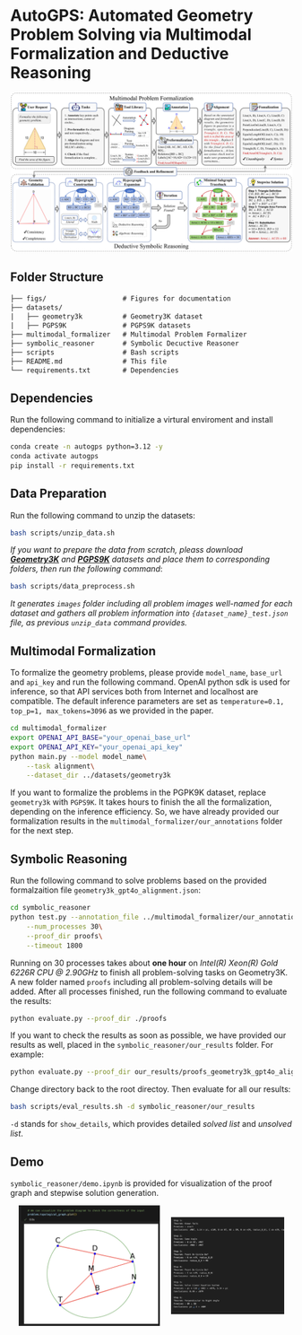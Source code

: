 # AutoGPS: Automated Geometry Problem Solving via Multimodal Formalization and Deductive Reasoning

![framework](./figs/framework.png)


## Folder Structure

```
├── figs/                   # Figures for documentation
├── datasets/           
|   ├── geometry3k          # Geometry3K dataset
|   ├── PGPS9K              # PGPS9K datasets
├── multimodal_formalizer   # Multimodal Problem Formalizer
├── symbolic_reasoner       # Symbolic Decuctive Reasoner
├── scripts                 # Bash scripts
├── README.md               # This file
└── requirements.txt        # Dependencies
```

## Dependencies

Run the following command to initialize a virtural enviroment and install dependencies:
```bash
conda create -n autogps python=3.12 -y
conda activate autogps
pip install -r requirements.txt
```

## Data Preparation

Run the following command to unzip the datasets:

```bash
bash scripts/unzip_data.sh
```


*If you want to prepare the data from scratch, pleass download [**Geometry3K**](https://github.com/lupantech/InterGPS/tree/main) and [**PGPS9K**](https://nlpr.ia.ac.cn/databases/CASIA-PGPS9K/index.html) datasets and place them to corresponding folders, then run the following command*:

```bash
bash scripts/data_preprocess.sh
```

*It generates `images` folder including all problem images well-named for each dataset and gathers all problem information into `{dataset_name}_test.json` file, as previous `unzip_data` command provides.*



## Multimodal Formalization

To formalize the geometry problems,
please provide `model_name`, `base_url` and `api_key` and run the following command.
OpenAI python sdk is used for inference, so that API services both from Internet and localhost are compatible.
The default inference parameters are set as `temperature=0.1, top_p=1, max_tokens=3096` as we provided in the paper.

```bash
cd multimodal_formalizer
export OPENAI_API_BASE="your_openai_base_url"
export OPENAI_API_KEY="your_openai_api_key"
python main.py --model model_name\
    --task alignment\
    --dataset_dir ../datasets/geometry3k
```

If you want to formalize the problems in the PGPK9K dataset, replace `geometry3k` with `PGPS9K`. It takes hours to finish the all the formalization, depending on the inference efficiency. So, we have already provided our formalization results in the `multimodal_formalizer/our_annotations` folder for the next step.


## Symbolic Reasoning

Run the following command to solve problems based on the provided formalzaition file ``geometry3k_gpt4o_alignment.json``:

```bash
cd symbolic_reasoner
python test.py --annotation_file ../multimodal_formalizer/our_annotations/geometry3k_gpt4o_alignment.json\
    --num_processes 30\
    --proof_dir proofs\
    --timeout 1800
```

Running on 30 processes takes about **one hour** on *Intel(R) Xeon(R) Gold 6226R CPU @ 2.90GHz* to finish all problem-solving tasks on Geometry3K.
A new folder named `proofs` including all problem-solving details will be added. After all processes finished, run the following command to evaluate the results:

```bash
python evaluate.py --proof_dir ./proofs
```

If you want to check the results as soon as possible, we have provided our results as well, placed in the `symbolic_reasoner/our_results` folder. For example:

```bash
python evaluate.py --proof_dir our_results/proofs_geometry3k_gpt4o_alignment --show_details
```

Change directory back to the root directoy. Then evaluate for all our results:
```bash
bash scripts/eval_results.sh -d symbolic_reasoner/our_results
```

`-d` stands for `show_details`, which provides detailed *solved list* and *unsolved list*.

## Demo

`symbolic_reasoner/demo.ipynb` is provided for visualization of the proof graph and stepwise solution generation.

<div style="display: flex; justify-content: center; align-items: center; gap: 20px;">
    <img src="./figs/demo_diagram.png" alt="Demo Diagram" style="width: 50%; height: auto; object-fit: contain;">
    <img src="./figs/demo_proof.png" alt="Demo Proof" style="width: 40%; height: auto; object-fit: contain;">
</div>